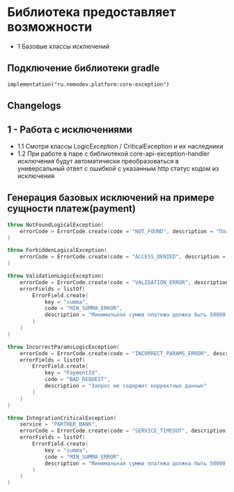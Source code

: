 # Библиотека предоставляет возможности
- 1 Базовые классы исключений

## Подключение библиотеки gradle 

    implementation("ru.nemodev.platform:core-exception")

## Changelogs

## 1 - Работа с исключениями
- 1.1 Смотри классы LogicException / CriticalException и их наследники
- 1.2 При работе в паре с библиотекой core-api-exception-handler исключения будут автоматически преобразоваться в универсальный ответ с ошибкой с указанным http статус кодом из исключения

## Генерация базовых исключений на примере сущности платеж(payment)

``` kotlin
throw NotFoundLogicalException(
    errorCode = ErrorCode.create(code = "NOT_FOUND", description = "Платеж не найден")
)
```

``` kotlin
throw ForbiddenLogicalException(
    errorCode = ErrorCode.create(code = "ACCESS_DENIED", description = "Доступ к платежу запрещен")
)
```

``` kotlin
throw ValidationLogicException(
    errorCode = ErrorCode.create(code = "VALIDATION_ERROR", description = "Ошибка валидации запроса"),
    errorFields = listOf(
        ErrorField.create(
            key = "summa",
            code = "MIN_SUMMA_ERROR",
            description = "Минимальная сумма платежа должна быть 50000 рублей"
        )
    )
)
```

``` kotlin
throw IncorrectParamsLogicException(
    errorCode = ErrorCode.create(code = "INCORRECT_PARAMS_ERROR", description = "Запрос содержит некорректные данные"),
    errorFields = listOf(
        ErrorField.create(
            key = "PaymentId",
            code = "BAD_REQUEST",
            description = "Запрос не содержит корректных данных"
        )
    )
)
```

``` kotlin
throw IntegrationCriticalException(
    service = "PARTHER_BANK",
    errorCode = ErrorCode.create(code = "SERVICE_TIMEOUT", description = "Сервис банка партнера не отвечает"),
    errorFields = listOf(
        ErrorField.create(
            key = "summa",
            code = "MIN_SUMMA_ERROR",
            description = "Минимальная сумма платежа должна быть 50000 рублей"
        )
    )
)
